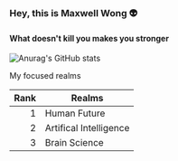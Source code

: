 ### Hey, this is Maxwell Wong 👽
#### What doesn't kill you makes you stronger

![Anurag's GitHub stats](https://github-readme-stats.vercel.app/api?username=Maxwell-Wong&show_icons=true&theme=algolia)


<summary>My focused realms</summary>

| Rank | Realms    |
|-----:|-----------|
|     1| Human Future|
|     2| Artifical Intelligence          |
|     3| Brain Science       |


